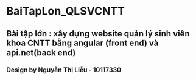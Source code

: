 # BaiTapLon_QLSVCNTT
## Bài tập lớn : xây dựng website quản  lý sinh viên khoa CNTT bằng angular (front end) và api.net(back end)
### Design by Nguyễn Thị Liễu - 10117330
